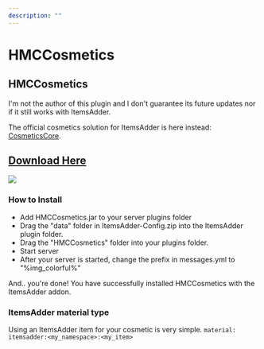 ```yaml
---
description: ""
---
```


# HMCCosmetics

## HMCCosmetics


<Warning>
I'm not the author of this plugin and I don't guarantee its future updates nor if it still works with ItemsAdder.

The official cosmetics solution for ItemsAdder is here instead: [CosmeticsCore](cosmeticscore.md).
</Warning>


## [Download Here](https://www.spigotmc.org/resources/hmccosmetics.100107/)

![](../../.gitbook/assets/HMCCOSMETICS-1.png)

### How to Install

* Add HMCCosmetics.jar to your server plugins folder
* Drag the "data" folder in ItemsAdder-Config.zip into the ItemsAdder plugin folder.
* Drag the "HMCCosmetics" folder into your plugins folder.
* Start server
* After your server is started, change the prefix in messages.yml to "%img\_colorful%"

And.. you're done! You have successfully installed HMCCosmetics with the ItemsAdder addon.

### ItemsAdder material type

Using an ItemsAdder item for your cosmetic is very simple. `material: itemsadder:<my_namespace>:<my_item>`